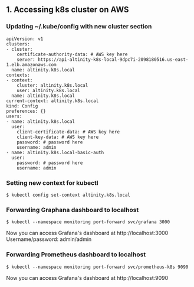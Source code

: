 ## 1. Accessing k8s cluster on AWS

### Updating ~/.kube/config with new cluster section
```console
apiVersion: v1
clusters:
- cluster:
    certificate-authority-data: # AWS key here
    server: https://api-altinity-k8s-local-9dpc7i-2098180516.us-east-1.elb.amazonaws.com
  name: altinity.k8s.local
contexts:
- context:
    cluster: altinity.k8s.local
    user: altinity.k8s.local
  name: altinity.k8s.local
current-context: altinity.k8s.local
kind: Config
preferences: {}
users:
- name: altinity.k8s.local
  user:
    client-certificate-data: # AWS key here
    client-key-data: # AWS key here
    password: # password here
    username: admin
- name: altinity.k8s.local-basic-auth
  user:
    password: # password here
    username: admin
```
### Setting new context for kubectl
```console
$ kubectl config set-context altinity.k8s.local
```
### Forwarding Graphana dashboard to localhost
```console
$ kubectl --namespace monitoring port-forward svc/grafana 3000
```
Now you can access Grafana's dashboard at http://localhost:3000 
Username/password: admin/admin

### Forwarding Prometheus dashboard to localhost
```console
$ kubectl --namespace monitoring port-forward svc/prometheus-k8s 9090
```
Now you can access Grafana's dashboard at http://localhost:9090
